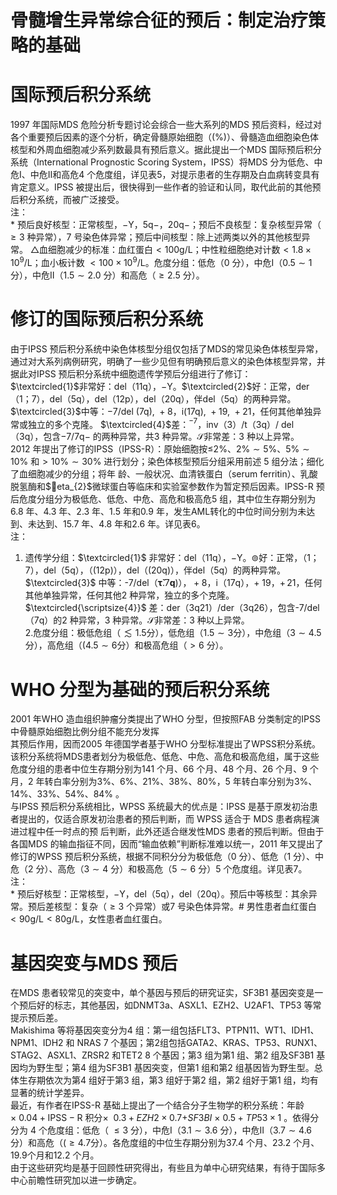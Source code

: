 # 骨髓增生异常综合征的预后：制定治疗策略的基础  
#  国际预后积分系统  
1997 年国际MDS 危险分析专题讨论会综合一些大系列的MDS 预后资料，经过对各个重要预后因素的逐个分析，确定骨髓原始细胞（$(\%)$）、骨髓造血细胞染色体核型和外周血细胞减少系列数最具有预后意义。据此提出一个MDS 国际预后积分系统（International Prognostic Scoring System，IPSS）将MDS 分为低危、中危Ⅰ、中危Ⅱ和高危4 个危度组，详见表5，对提示患者的生存期及白血病转变具有肯定意义。IPSS 被提出后，很快得到一些作者的验证和认同，取代此前的其他预后积分系统，而被广泛接受。  
注：  
\* 预后良好核型：正常核型，$-\mathrm{Y}$，$5\mathrm{q}-$，$20\mathrm{q-}$；预后不良核型：复杂核型异常（$\geqslant3$ 种异常），7 号染色体异常；预后中间核型：除上述两类以外的其他核型异常。
△血细胞减少的标准：血红蛋白$<100\mathrm{g/L}$；中性粒细胞绝对计数$<1.8\times10^{9}/\mathrm{L}$；血小板计数
$<100\times10^{9}/\mathrm{L}$。危度分组：低危（0 分），中危Ⅰ（$0.5\sim1$ 分），中危Ⅱ（$1.5\sim2.0$ 分）和高危（$\geqslant2.5$ 分）。  
#  修订的国际预后积分系统  
由于IPSS 预后积分系统中染色体核型分组仅包括了MDS的常见染色体核型异常，通过对大系列病例研究，明确了一些少见但有明确预后意义的染色体核型异常，并据此对IPSS 预后积分系统中细胞遗传学预后分组进行了修订：$\textcircled{1}$非常好：del（11q），$-\mathrm{Y}$。$\textcircled{2}$好：正常，der（1；7），del（5q），del（12p），del（20q），伴del（5q）的两种异常。$\textcircled{3}$中等：$-7/\mathrm{{del}\ \left(7q\right),\ +8}$，i$(17\mathrm{q}),\ +19,\ +21$，任何其他单独异常或独立的多个克隆。 $\textcircled{4}$差：$^{-7}$，inv（3）/t（3q）/ del（3q），包含$-7/7\mathrm{q-}$ 的两种异常，共3 种异常。$\mathcal{S}$非常差：3 种以上异常。  
2012 年提出了修订的IPSS（IPSS-R）：原始细胞按≤$2\%$、$2\%\sim5\%$、$5\%\sim10\%$ 和$>10\%\sim30\%$ 进行划分；染色体核型预后分组采用前述 5  组分法；细化了血细胞减少的分组；将年 龄、一般状况、血清铁蛋白（serum ferritin）、乳酸脱氢酶和$eta_{2}$微球蛋白等临床和实验室参数作为暂定预后因素。IPSS-R 预后危度分组分为极低危、低危、中危、高危和极高危5 组，其中位生存期分别为6.8 年、4.3 年、2.3 年、1.5 年和0.9 年，发生AML转化的中位时间分别为未达到、未达到、15.7 年、4.8 年和2.6 年。详见表6。  
注：  
1. 遗传学分组：$\textcircled{1}$ 非常好：del（11q），$-\mathrm{Y}$。$\circledcirc$好：正常，（1；7），del（5q），（$(12\mathrm{p})$），del（$(20{\mathrm{q}})$），伴del（5q）的两种异常。$\textcircled{3}$ 中等：-7/del（$\mathbf{\check{\tau}}.7\mathbf{q})$），${}+8$，i（17q），$+~19$，$+\,21$，任何其他单独异常，任何其他2 种异常，独立的多个克隆。$\textcircled{\scriptsize{4}}$ 差：der（3q21）/der（3q26），包含-7/del（7q）的2 种异常，3 种异常。$\mathcal{S}$非常差：3 种以上异常。  
2.危度分组：极低危组（$\lesssim1.5$分），低危组（$1.5\sim3$分），中危组（$3\sim4.5$分），高危组（$(4.5\sim6$分）和极高危组（$>6$ 分）。  
# WHO 分型为基础的预后积分系统  
2001 年WHO 造血组织肿瘤分类提出了WHO 分型，但按照FAB 分类制定的IPSS 中骨髓原始细胞比例分组不能充分发挥  
其预后作用，因而2005 年德国学者基于WHO 分型标准提出了WPSS积分系统。该积分系统将MDS患者划分为极低危、低危、中危、高危和极高危组，属于这些危度分组的患者中位生存期分别为141 个月、66 个月、48 个月、26 个月、9 个月，2 年转白率分别为$3\%$、$6\%$、$21\%$、$38\%$、$80\%$，5 年转白率分别为$3\%$、$14\%$、$33\%$、$54\%$、$84\%$ 。  
与IPSS 预后积分系统相比，WPSS 系统最大的优点是：IPSS 是基于原发初治患者提出的，仅适合原发初治患者的预后判断，而 WPSS  适合于 MDS  患者病程演进过程中任一时点的预 后判断，此外还适合继发性MDS 患者的预后判断。但由于各国MDS 的输血指征不同，因而“输血依赖”判断标准难以统一，2011 年又提出了修订的WPSS 预后积分系统，根据不同积分分为极低危（0 分）、低危（1 分）、中危（2 分）、高危（$3\sim4$ 分）和极高危（$5\sim6$ 分）5 个危度组。详见表7。  
注：  
\* 预后好核型：正常核型，$-\mathrm{Y}$，del（5q），del（20q）。预后中等核型：其余异常。预后差核型：复杂（$\geqslant3$ 个异常）或7 号染色体异常。# 男性患者血红蛋白$<90\mathrm{g/L}$$<80\mathrm{g/L}$，女性患者血红蛋白。  
#  基因突变与MDS 预后  
在MDS 患者较常见的突变中，单个基因与预后的研究证实，SF3B1 基因突变是一个预后好的标志，其他基因，如DNMT3a、ASXL1、EZH2、U2AF1、TP53 等常提示预后差。  
Makishima 等将基因突变分为4 组：第一组包括FLT3、PTPN11、WT1、IDH1、NPM1、IDH2 和 NRAS 7 个基因；第2组包括GATA2、KRAS、TP53、RUNX1、STAG2、ASXL1、ZRSR2 和TET2 8 个基因；第3 组为第1 组、第2 组及SF3B1 基因均为野生型；第4 组为SF3B1 基因突变，但第1 组和第2 组基因皆为野生型。总体生存期依次为第4 组好于第3 组，第3 组好于第2 组，第2 组好于第1 组，均有显著的统计学差异。  
最近，有作者在IPSS-R 基础上提出了一个结合分子生物学的积分系统：年龄$\times~\mathrm{0.04+IPSS-R}$ 积分$\times\ \ 0.3+E Z H2\times0.7+$$S F3B I\ \times\ 0.5+T P53\times1$ 。依得分分为 4  个危度组：低危（ $\leqslant3$ 分），中危Ⅰ（$3.1\sim3.6$ 分），中危Ⅱ（$3.7\sim4.6$ 分）和高危（$(\geqslant4.7$分）。各危度组的中位生存期分别为37.4 个月、23.2 个月、19.9个月和12.2 个月。  
由于这些研究均是基于回顾性研究得出，有些且为单中心研究结果，有待于国际多中心前瞻性研究加以进一步确定。  